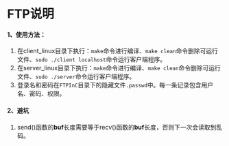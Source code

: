 # FTP说明

#### 1、使用方法：

1. 在client_linux目录下执行：`make`命令进行编译、`make clean`命令删除可运行文件、`sudo ./client localhost`命令运行客户端程序。
2. 在server_linux目录下执行：`make`命令进行编译、`make clean`命令删除可运行文件、`sudo ./server`命令运行客户端程序。
3. 登录名和密码在`FTPInC`目录下的隐藏文件`.passwd`中。每一条记录包含用户名、密码、权限。

#### 2、避坑

1. send()函数的**buf**长度需要等于recv()函数的**buf**长度，否则下一次会读取到乱码。
